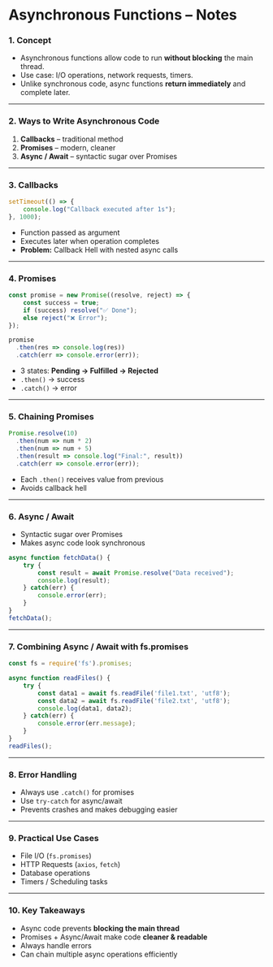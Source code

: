 # Asynchronous Functions – Notes

### 1. **Concept**

* Asynchronous functions allow code to run **without blocking** the main thread.
* Use case: I/O operations, network requests, timers.
* Unlike synchronous code, async functions **return immediately** and complete later.

---

### 2. **Ways to Write Asynchronous Code**

1. **Callbacks** – traditional method
2. **Promises** – modern, cleaner
3. **Async / Await** – syntactic sugar over Promises

---

### 3. **Callbacks**

```js
setTimeout(() => {
    console.log("Callback executed after 1s");
}, 1000);
```

* Function passed as argument
* Executes later when operation completes
* **Problem:** Callback Hell with nested async calls

---

### 4. **Promises**

```js
const promise = new Promise((resolve, reject) => {
    const success = true;
    if (success) resolve("✅ Done");
    else reject("❌ Error");
});

promise
  .then(res => console.log(res))
  .catch(err => console.error(err));
```

* 3 states: **Pending → Fulfilled → Rejected**
* `.then()` → success
* `.catch()` → error

---

### 5. **Chaining Promises**

```js
Promise.resolve(10)
  .then(num => num * 2)
  .then(num => num + 5)
  .then(result => console.log("Final:", result))
  .catch(err => console.error(err));
```

* Each `.then()` receives value from previous
* Avoids callback hell

---

### 6. **Async / Await**

* Syntactic sugar over Promises
* Makes async code look synchronous

```js
async function fetchData() {
    try {
        const result = await Promise.resolve("Data received");
        console.log(result);
    } catch(err) {
        console.error(err);
    }
}
fetchData();
```

---

### 7. **Combining Async / Await with fs.promises**

```js
const fs = require('fs').promises;

async function readFiles() {
    try {
        const data1 = await fs.readFile('file1.txt', 'utf8');
        const data2 = await fs.readFile('file2.txt', 'utf8');
        console.log(data1, data2);
    } catch(err) {
        console.error(err.message);
    }
}
readFiles();
```

---

### 8. **Error Handling**

* Always use `.catch()` for promises
* Use `try-catch` for async/await
* Prevents crashes and makes debugging easier

---

### 9. **Practical Use Cases**

* File I/O (`fs.promises`)
* HTTP Requests (`axios`, `fetch`)
* Database operations
* Timers / Scheduling tasks

---

### 10. **Key Takeaways**

* Async code prevents **blocking the main thread**
* Promises + Async/Await make code **cleaner & readable**
* Always handle errors
* Can chain multiple async operations efficiently
